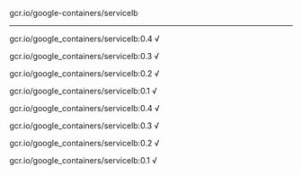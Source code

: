 gcr.io/google-containers/servicelb 

----
gcr.io/google_containers/servicelb:0.4 √

gcr.io/google_containers/servicelb:0.3 √

gcr.io/google_containers/servicelb:0.2 √

gcr.io/google_containers/servicelb:0.1 √

gcr.io/google_containers/servicelb:0.4 √

gcr.io/google_containers/servicelb:0.3 √

gcr.io/google_containers/servicelb:0.2 √

gcr.io/google_containers/servicelb:0.1 √


